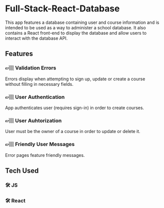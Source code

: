 # Full-Stack-React-Database

This app features a database containing user and course information and is intended to be used as a way to administer a school database. 
It also contains a React front-end to display the database and allow users to interact with the database API.
## Features

### 👉🏼  Validation Errors
Errors display when attempting to sign up, update or create a course without filling in necessary fields.
### 👉🏼 User Authentication
App authenticates user (requires sign-in) in order to create courses.
### 👉🏼 User Auhtorization
User must be the owner of a course in order to update or delete it.
### 👉🏼  Friendly User Messages
Error pages feature friendly messages.

## Tech Used

### 🛠 JS
### 🛠 React